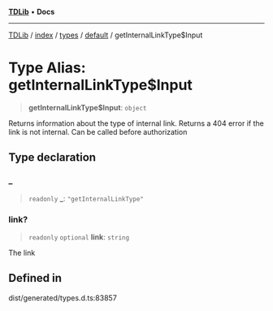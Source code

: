 [**TDLib**](../../../../../../README.md) • **Docs**

***

[TDLib](../../../../../../modules.md) / [index](../../../../../README.md) / [types](../../../README.md) / [default](../README.md) / getInternalLinkType$Input

# Type Alias: getInternalLinkType$Input

> **getInternalLinkType$Input**: `object`

Returns information about the type of internal link. Returns a 404 error if the link is not internal. Can be called before authorization

## Type declaration

### \_

> `readonly` **\_**: `"getInternalLinkType"`

### link?

> `readonly` `optional` **link**: `string`

The link

## Defined in

dist/generated/types.d.ts:83857
